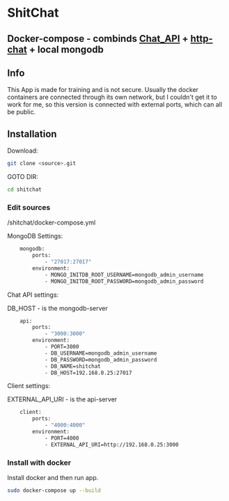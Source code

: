 # ShitChat

## Docker-compose - combinds [Chat_API](https://github.com/InternetKungen/chat-API_v1) + [http-chat](https://github.com/InternetKungen/chat-API-http-chat) + local mongodb

## Info

This App is made for training and is not secure. Usually the docker containers are connected through its own network, but I couldn't get it to work for me, so this version is connected with external ports, which can all be public.

## Installation

Download:

```bash
git clone <source>.git
```

GOTO DIR:

```bash
cd shitchat
```

### Edit sources

/shitchat/docker-compose.yml

MongoDB Settings:

```bash
    mongodb:
        ports:
            - "27017:27017"
        environment:
            - MONGO_INITDB_ROOT_USERNAME=mongodb_admin_username
            - MONGO_INITDB_ROOT_PASSWORD=mongodb_admin_password
```

Chat API settings:

DB_HOST - is the mongodb-server

```bash
    api:
        ports:
            - "3000:3000"
        environment:
            - PORT=3000
            - DB_USERNAME=mongodb_admin_username
            - DB_PASSWORD=mongodb_admin_password
            - DB_NAME=shitchat
            - DB_HOST=192.168.0.25:27017
```

Client settings:

EXTERNAL_API_URI - is the api-server

```bash
    client:
        ports:
            - "4000:4000"
        environment:
            - PORT=4000
            - EXTERNAL_API_URI=http://192.168.0.25:3000
```

### Install with docker

Install docker and then run app.

```bash
sudo docker-compose up --build
```
